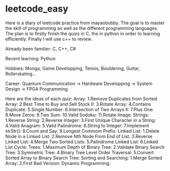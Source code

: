 # leetcode_easy



Here is a diary of leetcode practice from mayaobobby. The goal is to master the skill of programming as well as the different programming languages. The plan is to firstly finish the quizs in C, the in python in order to learning efficiently. Finally I will use c++ to review.

Already been familier:
C, C++, C#

Recent learning:
Python

Hobbies:
Monga, Game Developping, Tennis, Bouldering, Guitar, Rollerskating...

Career:
Quantum Communication -> Hardware Developping -> System Design -> FPGA Programming

Here are the ideas of each quiz:
Array:
1.Remove Duplicates from Sorted Array:
2.Best Time to Buy and Sell Stock II:
3.Rotate Array:
4.Contains Duplicate:
5.Single Number:
6.Intersection of Two Arrays II:
7.Plus One:
8.Move Zeros:
9.Two Sum:
10.Valid Sodoku:
11.Rotate Image:
Strings:
1.Reverse String:
2.Reverse Integer:
3.First Unique Character in a String:
4.Valid Anagram:
5.Valid Palindrome:
6.String to Integer:
7.Implement strStr():
8.Count and Say:
9.Longest Commom Prefix:
Linked List:
1.Delete Node in a Linked List:
2.Remove Nth Node From End of List:
3.Reverse Linked List:
4.Merge Two Sorted Lists:
5.Palindrome Linked List:
6.Linked List Cycle:
Trees:
1.Maximum Depth of Binary Tree:
2.Validate Binary Search Tree:
3.Symmetric Tree:
4.Binary Tree Level Order Traversal:
5.Convert Sorted Array to Binary Search Tree:
Sorting and Searching:
1.Merge Sorted Array:
2.First Bad Version:
Dynamic Programming:


